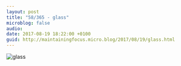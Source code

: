 ```yaml
---
layout: post
title: "58/365 - glass"
microblog: false
audio: 
date: 2017-08-19 18:22:00 +0100
guid: http://maintainingfocus.micro.blog/2017/08/19/glass.html
---
```

![glass](https://f000.backblazeb2.com/file/Roel-Share/glass.jpg)
